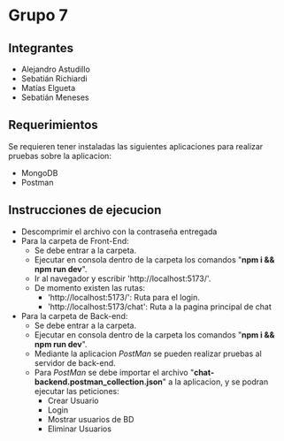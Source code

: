 # Grupo 7

## Integrantes
- Alejandro Astudillo
- Sebatián Richiardi
- Matías Elgueta
- Sebatián Meneses

## Requerimientos
Se requieren tener instaladas las siguientes aplicaciones para realizar pruebas sobre la aplicacion:
- MongoDB
- Postman

## Instrucciones de ejecucion
- Descomprimir el archivo con la contraseña entregada
- Para la carpeta de Front-End:
  - Se debe entrar a la carpeta.
  - Ejecutar en consola dentro de la carpeta los comandos "**npm i && npm run dev**".
  - Ir al navegador y escribir 'http://localhost:5173/'.
  - De momento existen las rutas:
    - 'http://localhost:5173/': Ruta para el login.
    - 'http://localhost:5173/chat': Ruta a la pagina principal de chat
- Para la carpeta de Back-end:
  - Se debe entrar a la carpeta.
  - Ejecutar en consola dentro de la carpeta los comandos "**npm i && npm run dev**".
  - Mediante la aplicacion *PostMan* se pueden realizar pruebas al servidor de back-end.
  - Para *PostMan* se debe importar el archivo "**chat-backend.postman_collection.json**" a la aplicacion, y se podran ejecutar las peticiones:
    - Crear Usuario
    - Login
    - Mostrar usuarios de BD
    - Eliminar Usuarios
